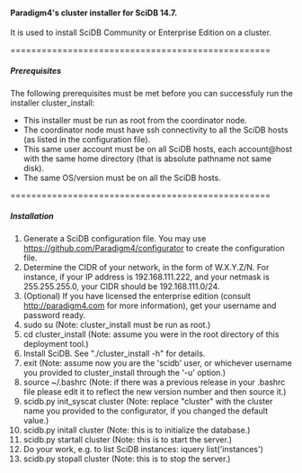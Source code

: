 #### Paradigm4's cluster installer for SciDB 14.7. ####

It is used to install SciDB Community or Enterprise Edition on a cluster.

==================================================
##### Prerequisites #####

The following prerequisites must be met before you can successfuly run the installer cluster_install:

* This installer must be run as root from the coordinator node.
* The coordinator node must have ssh connectivity to all the SciDB hosts (as listed in the configuration file).
* This same user account must be on all SciDB hosts, each account@host with the same home directory (that is absolute pathname not same disk).
* The same OS/version must be on all the SciDB hosts.

==================================================
##### Installation #####

1. Generate a SciDB configuration file. You may use https://github.com/Paradigm4/configurator to create the configuration file.
2. Determine the CIDR of your network, in the form of W.X.Y.Z/N. For instance, if your IP address is 192.168.111.222, and your netmask is 255.255.255.0, your CIDR should be 192.168.111.0/24.
3. (Optional) If you have licensed the enterprise edition (consult http://paradigm4.com for more information), get your username and password ready.
4. sudo su    (Note: cluster_install must be run as root.)
5. cd cluster_install    (Note: assume you were in the root directory of this deployment tool.)
6. Install SciDB. See "./cluster_install -h" for details.
7. exit    (Note: assume now you are the 'scidb' user, or whichever username you provided to cluster_install through the '-u' option.)
8. source ~/.bashrc (Note: if there was a previous release in your .bashrc file please edit it to reflect the new version number and then source it.)
9. scidb.py init_syscat cluster  (Note: replace "cluster" with the cluster name you provided to the configurator, if you changed the default value.)
10. scidb.py initall cluster    (Note: this is to initialize the database.)
11. scidb.py startall cluster   (Note: this is to start the server.)
12. Do your work, e.g. to list SciDB instances: iquery list('instances')
13. scidb.py stopall cluster   (Note: this is to stop the server.)
